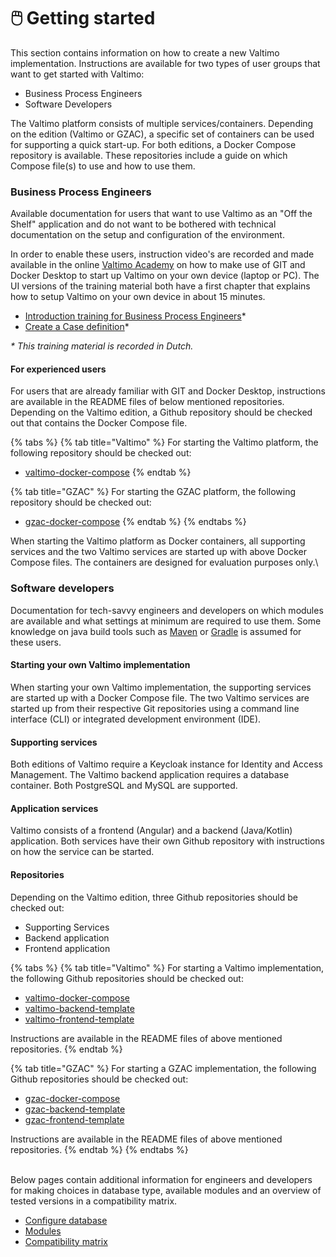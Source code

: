 # 🖱️ Getting started

This section contains information on how to create a new Valtimo implementation. Instructions are available for two types of user groups that want to get started with Valtimo:

* Business Process Engineers
* Software Developers

The Valtimo platform consists of multiple services/containers. Depending on the edition (Valtimo or GZAC), a specific set of containers can be used for supporting a quick start-up. For both editions, a Docker Compose repository is available. These repositories include a guide on which Compose file(s) to use and how to use them.

### **Business Process Engineers**

Available documentation for users that want to use Valtimo as an "Off the Shelf" application and do not want to be bothered with technical documentation on the setup and configuration of the environment.

In order to enable these users, instruction video's are recorded and made available in the online [Valtimo Academy](https://academy.valtimo.nl) on how to make use of GIT and Docker Desktop to start up Valtimo on your own device (laptop or PC). The UI versions of the training material both have a first chapter that explains how to setup Valtimo on your own device in about 15 minutes.

* [Introduction training for Business Process Engineers](https://academy.valtimo.nl/courses/introductietraining-voor-business-process-engineers-ui-versie-v12)\*
* [Create a Case definition](https://academy.valtimo.nl/courses/maken-van-dossier-definitie-ui)\*

_\* This training material is recorded in Dutch._

#### For experienced users

For users that are already familiar with GIT and Docker Desktop, instructions are available in the README files of below mentioned repositories. Depending on the Valtimo edition, a Github repository should be checked out that contains the Docker Compose file.

{% tabs %}
{% tab title="Valtimo" %}
For starting the Valtimo platform, the following repository should be checked out:

* &#x20;[valtimo-docker-compose](https://github.com/valtimo-platform/valtimo-docker-compose)
{% endtab %}

{% tab title="GZAC" %}
For starting the GZAC platform, the following repository should be checked out:

* [gzac-docker-compose](https://github.com/generiekzaakafhandelcomponent/gzac-docker-compose)
{% endtab %}
{% endtabs %}

When starting the Valtimo platform as Docker containers, all supporting services and the two Valtimo services are started up with above Docker Compose files. The containers are designed for evaluation purposes only.\


### **Software developers**

Documentation for tech-savvy engineers and developers on which modules are available and what settings at minimum are required to use them. Some knowledge on java build tools such as [Maven](https://maven.apache.org/) or [Gradle](https://gradle.org/) is assumed for these users.

#### Starting your own Valtimo implementation

When starting your own Valtimo implementation, the supporting services are started up with a Docker Compose file. The two Valtimo services are started up from their respective Git repositories using a command line interface (CLI) or integrated development environment (IDE).&#x20;

#### Supporting services

Both editions of Valtimo require a Keycloak instance for Identity and Access Management. The Valtimo backend application requires a database container. Both PostgreSQL and MySQL are supported.

#### Application services <a href="#application-services" id="application-services"></a>

Valtimo consists of a frontend (Angular) and a backend (Java/Kotlin) application. Both services have their own Github repository with instructions on how the service can be started.

#### **Repositories** <a href="#repositories" id="repositories"></a>

Depending on the Valtimo edition, three Github repositories should be checked out:

* Supporting Services
* Backend application
* Frontend application

{% tabs %}
{% tab title="Valtimo" %}
For starting a Valtimo implementation, the following Github repositories should be checked out:

* [valtimo-docker-compose](https://github.com/valtimo-platform/valtimo-docker-compose)
* [valtimo-backend-template](https://github.com/valtimo-platform/valtimo-backend-template)
* [valtimo-frontend-template](https://github.com/valtimo-platform/valtimo-frontend-template)

Instructions are available in the README files of above mentioned repositories.
{% endtab %}

{% tab title="GZAC" %}
For starting a GZAC implementation, the following Github repositories should be checked out:

* [gzac-docker-compose](https://github.com/generiekzaakafhandelcomponent/gzac-docker-compose)
* [gzac-backend-template](https://github.com/generiekzaakafhandelcomponent/gzac-backend-template)
* [gzac-frontend-template](https://github.com/generiekzaakafhandelcomponent/gzac-frontend-template)

Instructions are available in the README files of above mentioned repositories.&#x20;
{% endtab %}
{% endtabs %}

\
Below pages contain additional information for engineers and developers for making choices in database type, available modules and an overview of tested versions in a compatibility matrix.

* [Configure database](configure-database.md)
* [Modules](modules/)
* [Compatibility matrix](compatibility-matrix.md)
